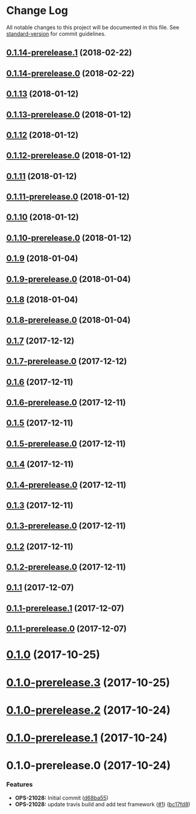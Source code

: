 # Change Log

All notable changes to this project will be documented in this file. See [standard-version](https://github.com/conventional-changelog/standard-version) for commit guidelines.

<a name="0.1.14-prerelease.1"></a>
## [0.1.14-prerelease.1](https://github.com/daxko/dxp-questions-ui/compare/v0.1.13...v0.1.14-prerelease.1) (2018-02-22)



<a name="0.1.14-prerelease.0"></a>
## [0.1.14-prerelease.0](https://github.com/daxko/dxp-questions-ui/compare/v0.1.13...v0.1.14-prerelease.0) (2018-02-22)



<a name="0.1.13"></a>
## [0.1.13](https://github.com/daxko/dxp-questions-ui/compare/v0.1.13-prerelease.0...v0.1.13) (2018-01-12)



<a name="0.1.13-prerelease.0"></a>
## [0.1.13-prerelease.0](https://github.com/daxko/dxp-questions-ui/compare/v0.1.12...v0.1.13-prerelease.0) (2018-01-12)



<a name="0.1.12"></a>
## [0.1.12](https://github.com/daxko/dxp-questions-ui/compare/v0.1.12-prerelease.0...v0.1.12) (2018-01-12)



<a name="0.1.12-prerelease.0"></a>
## [0.1.12-prerelease.0](https://github.com/daxko/dxp-questions-ui/compare/v0.1.11...v0.1.12-prerelease.0) (2018-01-12)



<a name="0.1.11"></a>
## [0.1.11](https://github.com/daxko/dxp-questions-ui/compare/v0.1.11-prerelease.0...v0.1.11) (2018-01-12)



<a name="0.1.11-prerelease.0"></a>
## [0.1.11-prerelease.0](https://github.com/daxko/dxp-questions-ui/compare/v0.1.10...v0.1.11-prerelease.0) (2018-01-12)



<a name="0.1.10"></a>
## [0.1.10](https://github.com/daxko/dxp-questions-ui/compare/v0.1.10-prerelease.0...v0.1.10) (2018-01-12)



<a name="0.1.10-prerelease.0"></a>
## [0.1.10-prerelease.0](https://github.com/daxko/dxp-questions-ui/compare/v0.1.9...v0.1.10-prerelease.0) (2018-01-12)



<a name="0.1.9"></a>
## [0.1.9](https://github.com/daxko/dxp-questions-ui/compare/v0.1.9-prerelease.0...v0.1.9) (2018-01-04)



<a name="0.1.9-prerelease.0"></a>
## [0.1.9-prerelease.0](https://github.com/daxko/dxp-questions-ui/compare/v0.1.8...v0.1.9-prerelease.0) (2018-01-04)



<a name="0.1.8"></a>
## [0.1.8](https://github.com/daxko/dxp-questions-ui/compare/v0.1.8-prerelease.0...v0.1.8) (2018-01-04)



<a name="0.1.8-prerelease.0"></a>
## [0.1.8-prerelease.0](https://github.com/daxko/dxp-questions-ui/compare/v0.1.7...v0.1.8-prerelease.0) (2018-01-04)



<a name="0.1.7"></a>
## [0.1.7](https://github.com/daxko/dxp-questions-ui/compare/v0.1.7-prerelease.0...v0.1.7) (2017-12-12)



<a name="0.1.7-prerelease.0"></a>
## [0.1.7-prerelease.0](https://github.com/daxko/dxp-questions-ui/compare/v0.1.6...v0.1.7-prerelease.0) (2017-12-12)



<a name="0.1.6"></a>
## [0.1.6](https://github.com/daxko/dxp-questions-ui/compare/v0.1.6-prerelease.0...v0.1.6) (2017-12-11)



<a name="0.1.6-prerelease.0"></a>
## [0.1.6-prerelease.0](https://github.com/daxko/dxp-questions-ui/compare/v0.1.5...v0.1.6-prerelease.0) (2017-12-11)



<a name="0.1.5"></a>
## [0.1.5](https://github.com/daxko/dxp-questions-ui/compare/v0.1.5-prerelease.0...v0.1.5) (2017-12-11)



<a name="0.1.5-prerelease.0"></a>
## [0.1.5-prerelease.0](https://github.com/daxko/dxp-questions-ui/compare/v0.1.4...v0.1.5-prerelease.0) (2017-12-11)



<a name="0.1.4"></a>
## [0.1.4](https://github.com/daxko/dxp-questions-ui/compare/v0.1.4-prerelease.0...v0.1.4) (2017-12-11)



<a name="0.1.4-prerelease.0"></a>
## [0.1.4-prerelease.0](https://github.com/daxko/dxp-questions-ui/compare/v0.1.3...v0.1.4-prerelease.0) (2017-12-11)



<a name="0.1.3"></a>
## [0.1.3](https://github.com/daxko/dxp-questions-ui/compare/v0.1.3-prerelease.0...v0.1.3) (2017-12-11)



<a name="0.1.3-prerelease.0"></a>
## [0.1.3-prerelease.0](https://github.com/daxko/dxp-questions-ui/compare/v0.1.2...v0.1.3-prerelease.0) (2017-12-11)



<a name="0.1.2"></a>
## [0.1.2](https://github.com/daxko/dxp-questions-ui/compare/v0.1.2-prerelease.0...v0.1.2) (2017-12-11)



<a name="0.1.2-prerelease.0"></a>
## [0.1.2-prerelease.0](https://github.com/daxko/dxp-questions-ui/compare/v0.1.1...v0.1.2-prerelease.0) (2017-12-11)



<a name="0.1.1"></a>
## [0.1.1](https://github.com/daxko/dxp-questions-ui/compare/v0.1.1-prerelease.1...v0.1.1) (2017-12-07)



<a name="0.1.1-prerelease.1"></a>
## [0.1.1-prerelease.1](https://github.com/daxko/dxp-questions-ui/compare/v0.1.1-prerelease.0...v0.1.1-prerelease.1) (2017-12-07)



<a name="0.1.1-prerelease.0"></a>
## [0.1.1-prerelease.0](https://github.com/daxko/dxp-questions-ui/compare/v0.1.0...v0.1.1-prerelease.0) (2017-12-07)



<a name="0.1.0"></a>
# [0.1.0](https://github.com/daxko/dxp-questions-ui/compare/v0.1.0-prerelease.3...v0.1.0) (2017-10-25)



<a name="0.1.0-prerelease.3"></a>
# [0.1.0-prerelease.3](https://github.com/daxko/dxp-questions-ui/compare/v0.1.0-prerelease.2...v0.1.0-prerelease.3) (2017-10-25)



<a name="0.1.0-prerelease.2"></a>
# [0.1.0-prerelease.2](https://github.com/daxko/dxp-questions-ui/compare/v0.1.0-prerelease.1...v0.1.0-prerelease.2) (2017-10-24)



<a name="0.1.0-prerelease.1"></a>
# [0.1.0-prerelease.1](https://github.com/daxko/dxp-questions-ui/compare/v0.1.0-prerelease.0...v0.1.0-prerelease.1) (2017-10-24)



<a name="0.1.0-prerelease.0"></a>
# 0.1.0-prerelease.0 (2017-10-24)


### Features

* **OPS-21028:** Initial commit ([d68ba55](https://github.com/daxko/dxp-questions-ui/commit/d68ba55))
* **OPS-21028:** update travis build and add test framework ([#1](https://github.com/daxko/dxp-questions-ui/issues/1)) ([bc17fd8](https://github.com/daxko/dxp-questions-ui/commit/bc17fd8))
